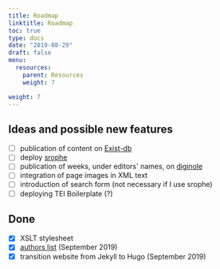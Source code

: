 ```yaml
---
title: Roadmap
linktitle: Roadmap
toc: true
type: docs
date: "2019-08-29"
draft: false
menu:
  resources:
    parent: Resources
    weight: 7

weight: 7
---
```

## Ideas and possible new features

- [ ] publication of content on [Exist-db](http://exist-db.org/exist/apps/homepage/index.html)
- [ ] deploy [srophe](https://srophe.app/)
- [ ] publication of weeks, under editors' names, on [diginole](https://fsu.digital.flvc.org)
- [ ] integration of page images in XML text
- [ ] introduction of search form (not necessary if I use srophe)
- [ ] deploying TEI Boilerplate (?)

## Done

- [x] XSLT stylesheet
- [x] [authors list](/authors/) (September 2019)
- [x] transition website from Jekyll to Hugo (September 2019)
